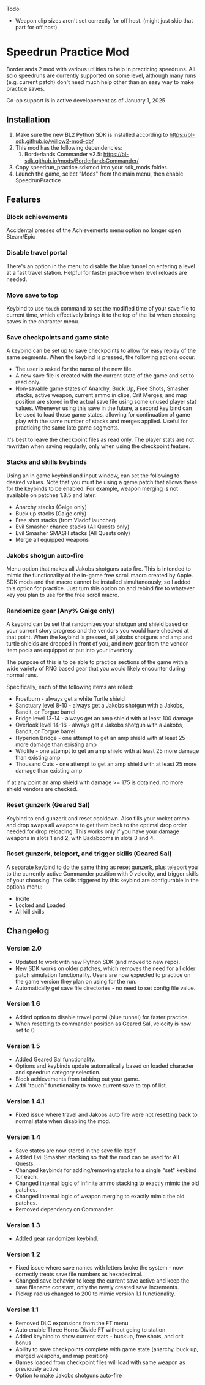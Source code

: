 Todo:
- Weapon clip sizes aren't set correctly for off host. (might just skip that part for off host)


# Speedrun Practice Mod

Borderlands 2 mod with various utilities to help in practicing speedruns. All solo speedruns are currently supported on
some level, although many runs (e.g. current patch) don't need much help other than an easy way to make practice saves.

Co-op support is in active developement as of January 1, 2025

## Installation

1. Make sure the new BL2 Python SDK is installed according to https://bl-sdk.github.io/willow2-mod-db/
2. This mod has the following dependencies:
    1. Borderlands Commander v2.5: https://bl-sdk.github.io/mods/BorderlandsCommander/
3. Copy speedrun_practice.sdkmod into your sdk_mods folder.
4. Launch the game, select "Mods" from the main menu, then enable SpeedrunPractice

## Features

### Block achievements

Accidental presses of the Achievements menu option no longer open Steam/Epic

### Disable travel portal

There's an option in the menu to disable the blue tunnel on entering a level at a fast travel station. Helpful for
faster practice when level reloads are needed.

### Move save to top

Keybind to use `touch` command to set the modified time of your save file to current time, which effectively brings it
to the top of the list when choosing saves in the character menu.

### Save checkpoints and game state

A keybind can be set up to save checkpoints to allow for easy replay of the same segments. When the keybind is pressed,
the following actions occur:

- The user is asked for the name of the new file.
- A new save file is created with the current state of the game and set to read only.
- Non-savable game states of Anarchy, Buck Up, Free Shots, Smasher stacks, active weapon, current ammo in clips,
  Crit Merges, and map position are stored in the actual save file using some unused player stat values. Whenever using
  this save in the future, a second key bind can be used to load those game states, allowing for continuation
  of game play with the same number of stacks and merges applied. Useful for practicing the same late game segments.

It's best to leave the checkpoint files as read only. The player stats are not rewritten when saving regularly, only
when using the checkpoint feature.

### Stacks and skills keybinds

Using an in game keybind and input window, can set the following to desired values. Note that you must be using a game
patch that allows these for the keybinds to be enabled. For example, weapon merging is not available on patches 1.8.5
and later.

- Anarchy stacks (Gaige only)
- Buck up stacks (Gaige only)
- Free shot stacks (from Vladof launcher)
- Evil Smasher chance stacks (All Quests only)
- Evil Smasher SMASH stacks (All Quests only)
- Merge all equipped weapons

### Jakobs shotgun auto-fire

Menu option that makes all Jakobs shotguns auto fire. This is intended to mimic the functionality of the in-game
free scroll macro created by Apple. SDK mods and that macro cannot be installed simultaneously, so I added this option
for practice. Just turn this option on and rebind fire to whatever key you plan to use for the free scroll macro.

### Randomize gear (Any% Gaige only)

A keybind can be set that randomizes your shotgun and shield based on your current story
progress and the vendors you would have checked at that point. When the keybind is pressed, all jakobs shotguns and amp
and turtle shields are dropped in front of you, and new gear from the vendor item pools are equipped or put into your
inventory.

The purpose of this is to be able to practice sections of the game with a wide variety of RNG based gear that you would
likely encounter during normal runs.

Specifically, each of the following items are rolled:

- Frostburn - always get a white Turtle shield
- Sanctuary level 8-10 - always get a Jakobs shotgun with a Jakobs, Bandit, or Torgue barrel
- Fridge level 13-14 - always get an amp shield with at least 100 damage
- Overlook level 14-16 - always get a Jakobs shotgun with a Jakobs, Bandit, or Torgue barrel
- Hyperion Bridge - one attempt to get an amp shield with at least 25 more damage than existing amp
- Wildlife - one attempt to get an amp shield with at least 25 more damage than existing amp
- Thousand Cuts - one attempt to get an amp shield with at least 25 more damage than existing amp

If at any point an amp shield with damage >= 175 is obtained, no more shield vendors are checked.

### Reset gunzerk (Geared Sal)

Keybind to end gunzerk and reset cooldown. Also fills your rocket ammo and drop swaps all weapons to get them back to
the optimal drop order needed for drop reloading. This works only if you have your damage weapons in slots 1 and 2, with
Badabooms in slots 3 and 4.

### Reset gunzerk, teleport, and trigger skills (Geared Sal)

A separate keybind to do the same thing as reset gunzerk, plus teleport you to the currently active Commander position
with 0 velocity, and trigger skills of your choosing. The skills triggered by this keybind are configurable in the
options menu:

- Incite
- Locked and Loaded
- All kill skills

## Changelog

### Version 2.0

- Updated to work with new Python SDK (and moved to new repo).
- New SDK works on older patches, which removes the need for all older patch simulation functionality. Users are now
  expected to practice on the game version they plan on using for the run.
- Automatically get save file directories - no need to set config file value.

### Version 1.6

- Added option to disable travel portal (blue tunnel) for faster practice.
- When resetting to commander position as Geared Sal, velocity is now set to 0.

### Version 1.5

- Added Geared Sal functionality.
- Options and keybinds update automatically based on loaded character and speedrun category selection.
- Block achievements from tabbing out your game.
- Add "touch" functionality to move current save to top of list.

### Version 1.4.1

- Fixed issue where travel and Jakobs auto fire were not resetting back to normal state when disabling the mod.

### Version 1.4

- Save states are now stored in the save file itself.
- Added Evil Smasher stacking so that the mod can be used for All Quests.
- Changed keybinds for adding/removing stacks to a single "set" keybind for each.
- Changed internal logic of infinite ammo stacking to exactly mimic the old patches.
- Changed internal logic of weapon merging to exactly mimic the old patches.
- Removed dependency on Commander.

### Version 1.3

- Added gear randomizer keybind.

### Version 1.2

- Fixed issue where save names with letters broke the system - now correctly treats save file numbers as hexadecimal.
- Changed save behavior to keep the current save active and keep the save filename constant, only the newly created save
  increments.
- Pickup radius changed to 200 to mimic version 1.1 functionality.

### Version 1.1

- Removed DLC expansions from the FT menu
- Auto enable Three Horns Divide FT without going to station
- Added keybind to show current stats - buckup, free shots, and crit bonus
- Ability to save checkpoints complete with game state (anarchy, buck up, merged weapons, and map position)
- Games loaded from checkpoint files will load with same weapon as previously active
- Option to make Jakobs shotguns auto-fire